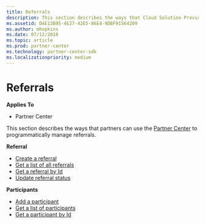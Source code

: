 ```yaml
---
title: Referrals
description: This section describes the ways that Cloud Solution Provider partners can use the Partner Center to programmatically manage customer orders and subscriptions.
ms.assetid: D4E13B95-4E27-42E5-86E4-9DBF91564209
ms.author: mhopkins
ms.date: 07/12/2018
ms.topic: article
ms.prod: partner-center
ms.technology: partner-center-sdk
ms.localizationpriority: medium
---
```


# Referrals


**Applies To**

-   Partner Center

This section describes the ways that partners can use the [Partner Center](index.md) to programmatically manage referrals.

**Referral**  
-   [Create a referral](create-a-referral.md) 
-   [Get a list of all referrals](get-a-list-of-referrals.md) 
-   [Get a referral by Id](get-a-referral-by-Id.md) 
-   [Update referral status](update-referral-status.md)

**Participants**
-   [Add a participant](add-a-participant.md) 
-   [Get a list of participants](get-a-list-of-participants.md) 
-   [Get a participant by Id](get-a-participant-by-id.md) 